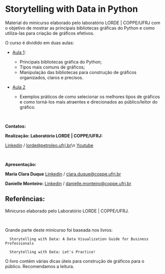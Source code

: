 # Storytelling with Data in Python

Material do minicurso elaborado pelo laboratório LORDE | COPPE/UFRJ com o objetivo de mostrar as principais bibliotecas gráficas do Python e como utiliza-las para criação de gráficos efetivos.

O curso é dividido em duas aulas:
  - [Aula 1](https://www.youtube.com/watch?v=m_HcR_vC9xs&t=59s&ab_channel=LORDE-COPPE%2FUFRJ): 
    - Principais bibliotecas gráfica do Python; 
    - Tipos mais comuns de gráficos; 
    - Manipulação das bibliotecas para construção de gráficos organizados, claros e precisos.

  - [Aula 2](https://www.youtube.com/watch?v=Jtx8ZG2Dxl0&t=21s&ab_channel=LORDE-COPPE%2FUFRJ) 
    - Exemplos práticos de como selecionar os melhores tipos de gráficos e como torná-los mais atraentes e direcionados ao público/leitor do gráfico.


<br>

**Contatos:**

**Realização: Laboratório LORDE | COPPE/UFRJ:**

[Linkedin](https://www.linkedin.com/company/lorde-ufrj) / lorde@petroleo.ufrj.br\n
[Youtube](https://www.youtube.com/channel/UCjc2gQvYyYG17T7syO66JgA/featured) 


<br>

**Apresentação:** 

**Maria Clara Duque**
[Linkedin](https://www.linkedin.com/in/maria-clara-duque-5a78972b/) / clara.duque@coppe.ufrj.br


**Danielle Monteiro:**
[Linkedin](https://www.linkedin.com/in/daniellemonteiro/) / danielle.monteiro@coppe.ufrj.br


## Referências:

Minicurso elaborado pelo Laboratório LORDE | COPPE/UFRJ.

<br>

Grande parte deste minicurso foi baseada nos livros: 

      Storytelling with Data: A Data Visualization Guide for Business Professionals

      Storytelling with Data: Let's Practice!


O livro contém várias dicas úteis para construção de gráficos para o público. Recomendamos a leitura.




